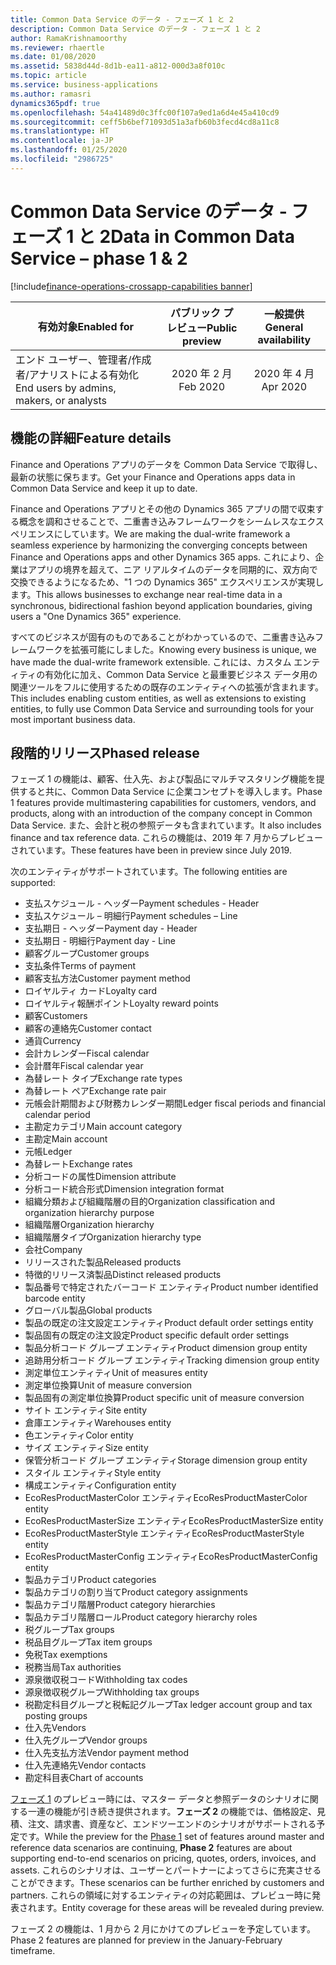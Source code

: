 ```yaml
---
title: Common Data Service のデータ - フェーズ 1 と 2
description: Common Data Service のデータ - フェーズ 1 と 2
author: RamaKrishnamoorthy
ms.reviewer: rhaertle
ms.date: 01/08/2020
ms.assetid: 5838d44d-8d1b-ea11-a812-000d3a8f010c
ms.topic: article
ms.service: business-applications
ms.author: ramasri
dynamics365pdf: true
ms.openlocfilehash: 54a41489d0c3ffc00f107a9ed1a6d4e45a410cd9
ms.sourcegitcommit: ceff5b6bef71093d51a3afb60b3fecd4cd8a11c8
ms.translationtype: HT
ms.contentlocale: ja-JP
ms.lasthandoff: 01/25/2020
ms.locfileid: "2986725"
---
```

# <a name="data-in-common-data-service--phase-1--2"></a><span data-ttu-id="9e1b1-103">Common Data Service のデータ - フェーズ 1 と 2</span><span class="sxs-lookup"><span data-stu-id="9e1b1-103">Data in Common Data Service – phase 1 & 2</span></span>
[!include[finance-operations-crossapp-capabilities banner](../includes/finance-operations-crossapp-capabilities.md)]

| <span data-ttu-id="9e1b1-104">有効対象</span><span class="sxs-lookup"><span data-stu-id="9e1b1-104">Enabled for</span></span>    |  <span data-ttu-id="9e1b1-105">パブリック プレビュー</span><span class="sxs-lookup"><span data-stu-id="9e1b1-105">Public preview</span></span> | <span data-ttu-id="9e1b1-106">一般提供</span><span class="sxs-lookup"><span data-stu-id="9e1b1-106">General availability</span></span> | 
| ---------- | :----------: |:----------: |
|<span data-ttu-id="9e1b1-107">エンド ユーザー、管理者/作成者/アナリストによる有効化</span><span class="sxs-lookup"><span data-stu-id="9e1b1-107">End users by admins, makers, or analysts</span></span>|<span data-ttu-id="9e1b1-108">2020 年 2 月</span><span class="sxs-lookup"><span data-stu-id="9e1b1-108">Feb 2020</span></span>| <span data-ttu-id="9e1b1-109">2020 年 4 月</span><span class="sxs-lookup"><span data-stu-id="9e1b1-109">Apr 2020</span></span>|






## <a name="feature-details"></a><span data-ttu-id="9e1b1-110">機能の詳細</span><span class="sxs-lookup"><span data-stu-id="9e1b1-110">Feature details</span></span>
<!--feature detail start -->
<span data-ttu-id="9e1b1-111">Finance and Operations アプリのデータを Common Data Service で取得し、最新の状態に保ちます。</span><span class="sxs-lookup"><span data-stu-id="9e1b1-111">Get your Finance and Operations apps data in Common Data Service and keep it up to date.</span></span> 

<span data-ttu-id="9e1b1-112">Finance and Operations アプリとその他の Dynamics 365 アプリの間で収束する概念を調和させることで、二重書き込みフレームワークをシームレスなエクスペリエンスにしています。</span><span class="sxs-lookup"><span data-stu-id="9e1b1-112">We are making the dual-write framework a seamless experience by harmonizing the converging concepts between Finance and Operations apps and other Dynamics 365 apps.</span></span> <span data-ttu-id="9e1b1-113">これにより、企業はアプリの境界を超えて、ニア リアルタイムのデータを同期的に、双方向で交換できるようになるため、"1 つの Dynamics 365" エクスペリエンスが実現します。</span><span class="sxs-lookup"><span data-stu-id="9e1b1-113">This allows businesses to exchange near real-time data in a synchronous, bidirectional fashion beyond application boundaries, giving users a "One Dynamics 365" experience.</span></span> 

<span data-ttu-id="9e1b1-114">すべてのビジネスが固有のものであることがわかっているので、二重書き込みフレームワークを拡張可能にしました。</span><span class="sxs-lookup"><span data-stu-id="9e1b1-114">Knowing every business is unique, we have made the dual-write framework extensible.</span></span> <span data-ttu-id="9e1b1-115">これには、カスタム エンティティの有効化に加え、Common Data Service と最重要ビジネス データ用の関連ツールをフルに使用するための既存のエンティティへの拡張が含まれます。</span><span class="sxs-lookup"><span data-stu-id="9e1b1-115">This includes enabling custom entities, as well as extensions to existing entities, to fully use Common Data Service and surrounding tools for your most important business data.</span></span>

## <a name="phased-release"></a><span data-ttu-id="9e1b1-116">段階的リリース</span><span class="sxs-lookup"><span data-stu-id="9e1b1-116">Phased release</span></span>
<span data-ttu-id="9e1b1-117">フェーズ 1 の機能は、顧客、仕入先、および製品にマルチマスタリング機能を提供すると共に、Common Data Service に企業コンセプトを導入します。</span><span class="sxs-lookup"><span data-stu-id="9e1b1-117">Phase 1 features provide multimastering capabilities for customers, vendors, and products, along with an introduction of the company concept in Common Data Service.</span></span> <span data-ttu-id="9e1b1-118">また、会計と税の参照データも含まれています。</span><span class="sxs-lookup"><span data-stu-id="9e1b1-118">It also includes finance and tax reference data.</span></span> <span data-ttu-id="9e1b1-119">これらの機能は、2019 年 7 月からプレビューされています。</span><span class="sxs-lookup"><span data-stu-id="9e1b1-119">These features have been in preview since July 2019.</span></span> 

<span data-ttu-id="9e1b1-120">次のエンティティがサポートされています。</span><span class="sxs-lookup"><span data-stu-id="9e1b1-120">The following entities are supported:</span></span> 

* <span data-ttu-id="9e1b1-121">支払スケジュール - ヘッダー</span><span class="sxs-lookup"><span data-stu-id="9e1b1-121">Payment schedules - Header</span></span>  
* <span data-ttu-id="9e1b1-122">支払スケジュール – 明細行</span><span class="sxs-lookup"><span data-stu-id="9e1b1-122">Payment schedules – Line</span></span>
* <span data-ttu-id="9e1b1-123">支払期日 - ヘッダー</span><span class="sxs-lookup"><span data-stu-id="9e1b1-123">Payment day - Header</span></span>
* <span data-ttu-id="9e1b1-124">支払期日 - 明細行</span><span class="sxs-lookup"><span data-stu-id="9e1b1-124">Payment day - Line</span></span>
* <span data-ttu-id="9e1b1-125">顧客グループ</span><span class="sxs-lookup"><span data-stu-id="9e1b1-125">Customer groups</span></span>
* <span data-ttu-id="9e1b1-126">支払条件</span><span class="sxs-lookup"><span data-stu-id="9e1b1-126">Terms of payment</span></span>
* <span data-ttu-id="9e1b1-127">顧客支払方法</span><span class="sxs-lookup"><span data-stu-id="9e1b1-127">Customer payment method</span></span>
* <span data-ttu-id="9e1b1-128">ロイヤルティ カード</span><span class="sxs-lookup"><span data-stu-id="9e1b1-128">Loyalty card</span></span>
* <span data-ttu-id="9e1b1-129">ロイヤルティ報酬ポイント</span><span class="sxs-lookup"><span data-stu-id="9e1b1-129">Loyalty reward points</span></span>
* <span data-ttu-id="9e1b1-130">顧客</span><span class="sxs-lookup"><span data-stu-id="9e1b1-130">Customers</span></span>
* <span data-ttu-id="9e1b1-131">顧客の連絡先</span><span class="sxs-lookup"><span data-stu-id="9e1b1-131">Customer contact</span></span>
* <span data-ttu-id="9e1b1-132">通貨</span><span class="sxs-lookup"><span data-stu-id="9e1b1-132">Currency</span></span>
* <span data-ttu-id="9e1b1-133">会計カレンダー</span><span class="sxs-lookup"><span data-stu-id="9e1b1-133">Fiscal calendar</span></span>
* <span data-ttu-id="9e1b1-134">会計暦年</span><span class="sxs-lookup"><span data-stu-id="9e1b1-134">Fiscal calendar year</span></span>
* <span data-ttu-id="9e1b1-135">為替レート タイプ</span><span class="sxs-lookup"><span data-stu-id="9e1b1-135">Exchange rate types</span></span>
* <span data-ttu-id="9e1b1-136">為替レート ペア</span><span class="sxs-lookup"><span data-stu-id="9e1b1-136">Exchange rate pair</span></span>
* <span data-ttu-id="9e1b1-137">元帳会計期間および財務カレンダー期間</span><span class="sxs-lookup"><span data-stu-id="9e1b1-137">Ledger fiscal periods and financial calendar period</span></span>
* <span data-ttu-id="9e1b1-138">主勘定カテゴリ</span><span class="sxs-lookup"><span data-stu-id="9e1b1-138">Main account category</span></span>
* <span data-ttu-id="9e1b1-139">主勘定</span><span class="sxs-lookup"><span data-stu-id="9e1b1-139">Main account</span></span>
* <span data-ttu-id="9e1b1-140">元帳</span><span class="sxs-lookup"><span data-stu-id="9e1b1-140">Ledger</span></span>
* <span data-ttu-id="9e1b1-141">為替レート</span><span class="sxs-lookup"><span data-stu-id="9e1b1-141">Exchange rates</span></span>
* <span data-ttu-id="9e1b1-142">分析コードの属性</span><span class="sxs-lookup"><span data-stu-id="9e1b1-142">Dimension attribute</span></span>
* <span data-ttu-id="9e1b1-143">分析コード統合形式</span><span class="sxs-lookup"><span data-stu-id="9e1b1-143">Dimension integration format</span></span>
* <span data-ttu-id="9e1b1-144">組織分類および組織階層の目的</span><span class="sxs-lookup"><span data-stu-id="9e1b1-144">Organization classification and organization hierarchy purpose</span></span>
* <span data-ttu-id="9e1b1-145">組織階層</span><span class="sxs-lookup"><span data-stu-id="9e1b1-145">Organization hierarchy</span></span>
* <span data-ttu-id="9e1b1-146">組織階層タイプ</span><span class="sxs-lookup"><span data-stu-id="9e1b1-146">Organization hierarchy type</span></span>
* <span data-ttu-id="9e1b1-147">会社</span><span class="sxs-lookup"><span data-stu-id="9e1b1-147">Company</span></span>
* <span data-ttu-id="9e1b1-148">リリースされた製品</span><span class="sxs-lookup"><span data-stu-id="9e1b1-148">Released products</span></span>
* <span data-ttu-id="9e1b1-149">特徴的リリース済製品</span><span class="sxs-lookup"><span data-stu-id="9e1b1-149">Distinct released products</span></span>
* <span data-ttu-id="9e1b1-150">製品番号で特定されたバーコード エンティティ</span><span class="sxs-lookup"><span data-stu-id="9e1b1-150">Product number identified barcode entity</span></span>
* <span data-ttu-id="9e1b1-151">グローバル製品</span><span class="sxs-lookup"><span data-stu-id="9e1b1-151">Global products</span></span>
* <span data-ttu-id="9e1b1-152">製品の既定の注文設定エンティティ</span><span class="sxs-lookup"><span data-stu-id="9e1b1-152">Product default order settings entity</span></span>
* <span data-ttu-id="9e1b1-153">製品固有の既定の注文設定</span><span class="sxs-lookup"><span data-stu-id="9e1b1-153">Product specific default order settings</span></span>
* <span data-ttu-id="9e1b1-154">製品分析コード グループ エンティティ</span><span class="sxs-lookup"><span data-stu-id="9e1b1-154">Product dimension group entity</span></span>
* <span data-ttu-id="9e1b1-155">追跡用分析コード グループ エンティティ</span><span class="sxs-lookup"><span data-stu-id="9e1b1-155">Tracking dimension group entity</span></span>
* <span data-ttu-id="9e1b1-156">測定単位エンティティ</span><span class="sxs-lookup"><span data-stu-id="9e1b1-156">Unit of measures entity</span></span>
* <span data-ttu-id="9e1b1-157">測定単位換算</span><span class="sxs-lookup"><span data-stu-id="9e1b1-157">Unit of measure conversion</span></span>
* <span data-ttu-id="9e1b1-158">製品固有の測定単位換算</span><span class="sxs-lookup"><span data-stu-id="9e1b1-158">Product specific unit of measure conversion</span></span>
* <span data-ttu-id="9e1b1-159">サイト エンティティ</span><span class="sxs-lookup"><span data-stu-id="9e1b1-159">Site entity</span></span>
* <span data-ttu-id="9e1b1-160">倉庫エンティティ</span><span class="sxs-lookup"><span data-stu-id="9e1b1-160">Warehouses entity</span></span>
* <span data-ttu-id="9e1b1-161">色エンティティ</span><span class="sxs-lookup"><span data-stu-id="9e1b1-161">Color entity</span></span>
* <span data-ttu-id="9e1b1-162">サイズ エンティティ</span><span class="sxs-lookup"><span data-stu-id="9e1b1-162">Size entity</span></span>
* <span data-ttu-id="9e1b1-163">保管分析コード グループ エンティティ</span><span class="sxs-lookup"><span data-stu-id="9e1b1-163">Storage dimension group entity</span></span>
* <span data-ttu-id="9e1b1-164">スタイル エンティティ</span><span class="sxs-lookup"><span data-stu-id="9e1b1-164">Style entity</span></span>
* <span data-ttu-id="9e1b1-165">構成エンティティ</span><span class="sxs-lookup"><span data-stu-id="9e1b1-165">Configuration entity</span></span>
* <span data-ttu-id="9e1b1-166">EcoResProductMasterColor エンティティ</span><span class="sxs-lookup"><span data-stu-id="9e1b1-166">EcoResProductMasterColor entity</span></span>
* <span data-ttu-id="9e1b1-167">EcoResProductMasterSize エンティティ</span><span class="sxs-lookup"><span data-stu-id="9e1b1-167">EcoResProductMasterSize entity</span></span>
* <span data-ttu-id="9e1b1-168">EcoResProductMasterStyle エンティティ</span><span class="sxs-lookup"><span data-stu-id="9e1b1-168">EcoResProductMasterStyle entity</span></span>
* <span data-ttu-id="9e1b1-169">EcoResProductMasterConfig エンティティ</span><span class="sxs-lookup"><span data-stu-id="9e1b1-169">EcoResProductMasterConfig entity</span></span>
* <span data-ttu-id="9e1b1-170">製品カテゴリ</span><span class="sxs-lookup"><span data-stu-id="9e1b1-170">Product categories</span></span>
* <span data-ttu-id="9e1b1-171">製品カテゴリの割り当て</span><span class="sxs-lookup"><span data-stu-id="9e1b1-171">Product category assignments</span></span>
* <span data-ttu-id="9e1b1-172">製品カテゴリ階層</span><span class="sxs-lookup"><span data-stu-id="9e1b1-172">Product category hierarchies</span></span>
* <span data-ttu-id="9e1b1-173">製品カテゴリ階層ロール</span><span class="sxs-lookup"><span data-stu-id="9e1b1-173">Product category hierarchy roles</span></span>
* <span data-ttu-id="9e1b1-174">税グループ</span><span class="sxs-lookup"><span data-stu-id="9e1b1-174">Tax groups</span></span>
* <span data-ttu-id="9e1b1-175">税品目グループ</span><span class="sxs-lookup"><span data-stu-id="9e1b1-175">Tax item groups</span></span>
* <span data-ttu-id="9e1b1-176">免税</span><span class="sxs-lookup"><span data-stu-id="9e1b1-176">Tax exemptions</span></span>
* <span data-ttu-id="9e1b1-177">税務当局</span><span class="sxs-lookup"><span data-stu-id="9e1b1-177">Tax authorities</span></span>
* <span data-ttu-id="9e1b1-178">源泉徴収税コード</span><span class="sxs-lookup"><span data-stu-id="9e1b1-178">Withholding tax codes</span></span>
* <span data-ttu-id="9e1b1-179">源泉徴収税グループ</span><span class="sxs-lookup"><span data-stu-id="9e1b1-179">Withholding tax groups</span></span>
* <span data-ttu-id="9e1b1-180">税勘定科目グループと税転記グループ</span><span class="sxs-lookup"><span data-stu-id="9e1b1-180">Tax ledger account group and tax posting groups</span></span>
* <span data-ttu-id="9e1b1-181">仕入先</span><span class="sxs-lookup"><span data-stu-id="9e1b1-181">Vendors</span></span>
* <span data-ttu-id="9e1b1-182">仕入先グループ</span><span class="sxs-lookup"><span data-stu-id="9e1b1-182">Vendor groups</span></span>
* <span data-ttu-id="9e1b1-183">仕入先支払方法</span><span class="sxs-lookup"><span data-stu-id="9e1b1-183">Vendor payment method</span></span>
* <span data-ttu-id="9e1b1-184">仕入先連絡先</span><span class="sxs-lookup"><span data-stu-id="9e1b1-184">Vendor contacts</span></span>
* <span data-ttu-id="9e1b1-185">勘定科目表</span><span class="sxs-lookup"><span data-stu-id="9e1b1-185">Chart of accounts</span></span>

<span data-ttu-id="9e1b1-186">[フェーズ 1](https://docs.microsoft.com/dynamics365-release-plan/2019wave2/finance-operations-crossapp-capabilities/data-common-data-service-phase-1) のプレビュー時には、マスター データと参照データのシナリオに関する一連の機能が引き続き提供されます。**フェーズ 2** の機能では、価格設定、見積、注文、請求書、資産など、エンドツーエンドのシナリオがサポートされる予定です。</span><span class="sxs-lookup"><span data-stu-id="9e1b1-186">While the preview for the [Phase 1](https://docs.microsoft.com/dynamics365-release-plan/2019wave2/finance-operations-crossapp-capabilities/data-common-data-service-phase-1) set of features around master and reference data scenarios are continuing, **Phase 2** features are about supporting end-to-end scenarios on pricing, quotes, orders, invoices, and assets.</span></span> <span data-ttu-id="9e1b1-187">これらのシナリオは、ユーザーとパートナーによってさらに充実させることができます。</span><span class="sxs-lookup"><span data-stu-id="9e1b1-187">These scenarios can be further enriched by customers and partners.</span></span> <span data-ttu-id="9e1b1-188">これらの領域に対するエンティティの対応範囲は、プレビュー時に発表されます。</span><span class="sxs-lookup"><span data-stu-id="9e1b1-188">Entity coverage for these areas will be revealed during preview.</span></span> 

<span data-ttu-id="9e1b1-189">フェーズ 2 の機能は、1 月から 2 月にかけてのプレビューを予定しています。</span><span class="sxs-lookup"><span data-stu-id="9e1b1-189">Phase 2 features are planned for preview in the January-February timeframe.</span></span>

<!--feature detail end -->









